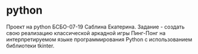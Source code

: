 # python
Проект на python БСБО-07-19 Саблина Екатерина.
Задание - создать свою реализацию классической аркадной игры Пинг-Понг на интерпретируемом языке программирования Python с использованием библиотеки tkinter.
